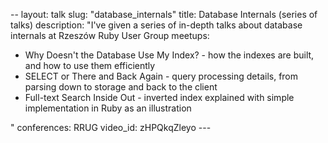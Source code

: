 --
layout: talk
slug: "database_internals"
title: Database Internals (series of talks)
description: "I've given a series of in-depth talks about database internals at Rzeszów Ruby User Group meetups:
  <ul>
  <li>Why Doesn't the Database Use My Index? - how the indexes are built, and how to use them efficiently</li>
  <li>SELECT or There and Back Again - query processing details, from parsing down to storage and back to the client</li>
  <li>Full-text Search Inside Out - inverted index explained with simple implementation in Ruby as an illustration</li>
  </ul>"
conferences: RRUG
video_id: zHPQkqZleyo
---
